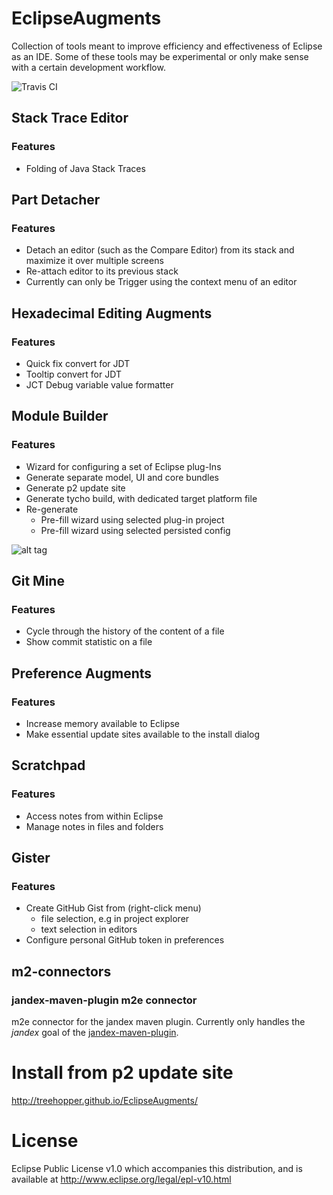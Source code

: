 EclipseAugments
===================
Collection of tools meant to improve efficiency and effectiveness of Eclipse as an IDE. Some of these tools may be experimental or only make sense with a certain development workflow.

![Travis CI](https://api.travis-ci.org/Treehopper/EclipseAugments.svg "Build Status")


## Stack Trace Editor
### Features
* Folding of Java Stack Traces

## Part Detacher
### Features
* Detach an editor (such as the Compare Editor) from its stack and maximize it over multiple screens
* Re-attach editor to its previous stack
* Currently can only be Trigger using the context menu of an editor

## Hexadecimal Editing Augments
### Features
* Quick fix convert for JDT
* Tooltip convert for JDT
* JCT Debug variable value formatter

## Module Builder
### Features
* Wizard for configuring a set of Eclipse plug-Ins
* Generate separate model, UI and core bundles
* Generate p2 update site
* Generate tycho build, with dedicated target platform file
* Re-generate
    - Pre-fill wizard using selected plug-in project
    - Pre-fill wizard using selected persisted config

![alt tag](https://cloud.githubusercontent.com/assets/498968/14920455/09825276-0e2e-11e6-8cc9-5bcb4898ebb4.png)

## Git Mine
### Features
* Cycle through the history of the content of a file
* Show commit statistic on a file

## Preference Augments
### Features
* Increase memory available to Eclipse
* Make essential update sites available to the install dialog

## Scratchpad
### Features
* Access notes from within Eclipse
* Manage notes in files and folders

## Gister
### Features
* Create GitHub Gist from (right-click menu)
    - file selection, e.g in project explorer
    - text selection in editors
* Configure personal GitHub token in preferences

## m2-connectors
### jandex-maven-plugin m2e connector
m2e connector for the jandex maven plugin. Currently only handles the _jandex_ goal of the [jandex-maven-plugin](https://github.com/wildfly/jandex-maven-plugin).


Install from p2 update site
===================
http://treehopper.github.io/EclipseAugments/


License
===================
Eclipse Public License v1.0 which accompanies this distribution, and is available at http://www.eclipse.org/legal/epl-v10.html

